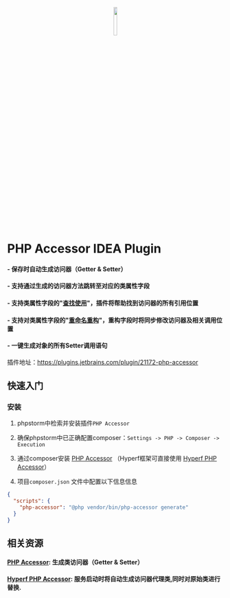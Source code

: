 <div align="center">
  <img width="13%" src="https://raw.githubusercontent.com/kkguan/php-accessor-idea-plugin/899502e6d1960921a8c4bf824bd8a75ed544bc8b/src/main/resources/META-INF/pluginIcon.svg">
</div>

# PHP Accessor IDEA Plugin

#### - 保存时自动生成访问器（Getter & Setter）

#### - 支持通过生成的访问器方法跳转至对应的类属性字段

#### - 支持类属性字段的"<a href="https://www.jetbrains.com/help/idea/find-highlight-usages.html">查找使用</a>"，插件将帮助找到访问器的所有引用位置

#### - 支持对类属性字段的"<a href="https://www.jetbrains.com/help/idea/refactoring-source-code.html">重命名重构</a>"，重构字段时将同步修改访问器及相关调用位置

#### - 一键生成对象的所有Setter调用语句

插件地址：https://plugins.jetbrains.com/plugin/21172-php-accessor

## 快速入门

### 安装

1. phpstorm中检索并安装插件`PHP Accessor`
2. 确保phpstorm中已正确配置composer：`Settings -> PHP -> Composer -> Execution`

3. 通过composer安装 <a href="https://github.com/kkguan/php-accessor">PHP Accessor</a>
   （Hyperf框架可直接使用 <a href="https://github.com/kkguan/hyperf-php-accessor">Hyperf PHP Accessor</a>）

4. 项目`composer.json` 文件中配置以下信息信息

```json
{
  "scripts": {
    "php-accessor": "@php vendor/bin/php-accessor generate"
  }
}
```

## 相关资源

#### <a href="https://github.com/kkguan/php-accessor">PHP Accessor</a>: 生成类访问器（Getter & Setter）

#### <a href="https://github.com/kkguan/hyperf-php-accessor">Hyperf PHP Accessor</a>: 服务启动时将自动生成访问器代理类,同时对原始类进行替换.



